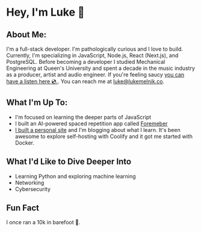 # Hey, I'm Luke 👋

## About Me:

I'm a full-stack developer. I'm pathologically curious and I love to build. Currently, I'm specializing in JavaScript, Node.js, React (Next.js), and PostgreSQL. Before becoming a developer I studied Mechanical Engineering at Queen's University and spent a decade in the music industry as a producer, artist and audio engineer. If you're feeling saucy [you can have a listen here 💿.](https://open.spotify.com/artist/4musCItyvLBJYaHClwbTLd?si=NCpM9u4rQYOr48VPs6TBvA). You can reach me at [luke@lukemelnik.co](mailto:luke@lukemelnik.co). 

## What I'm Up To:

- I'm focused on learning the deeper parts of JavaScript
- I built an AI-powered spaced repetition app called [Foremeber](https://forember-9vyt.vercel.app/)
- [I built a personal site](https://lukemelnik.co) and I'm blogging about what I learn. It's been awesome to explore self-hosting with Coolify and it got me started with Docker.

## What I'd Like to Dive Deeper Into

- Learning Python and exploring machine learning
- Networking
- Cybersecurity

## Fun Fact

I once ran a 10k in barefoot 🦶.
